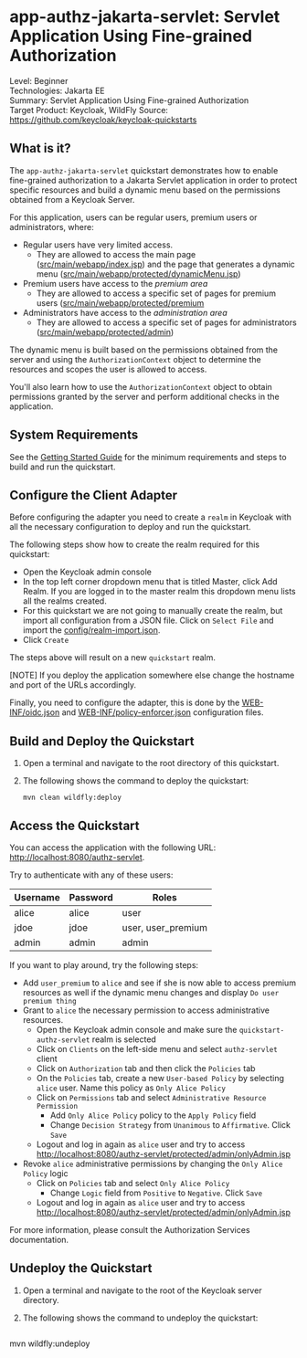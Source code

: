 app-authz-jakarta-servlet: Servlet Application Using Fine-grained Authorization
================================================

Level: Beginner  
Technologies: Jakarta EE  
Summary: Servlet Application Using Fine-grained Authorization  
Target Product: <span>Keycloak</span>, <span>WildFly</span>
Source: <https://github.com/keycloak/keycloak-quickstarts>  


What is it?
-----------

The `app-authz-jakarta-servlet` quickstart demonstrates how to enable fine-grained authorization to a Jakarta Servlet application in order to protect
specific resources and build a dynamic menu based on the permissions obtained from a <span>Keycloak</span> Server.

For this application, users can be regular users, premium users or administrators, where:

* Regular users have very limited access.
    * They are allowed to access the main page ([src/main/webapp/index.jsp](src/main/webapp/index.jsp)) and the page that generates a dynamic menu ([src/main/webapp/protected/dynamicMenu.jsp](src/main/webapp/protected/dynamicMenu.jsp))
* Premium users have access to the *premium area*
    * They are allowed to access a specific set of pages for premium users ([src/main/webapp/protected/premium](src/main/webapp/protected/premium)
* Administrators have access to the *administration area*
    * They are allowed to access a specific set of pages for administrators ([src/main/webapp/protected/admin](src/main/webapp/protected/admin))

The dynamic menu is built based on the permissions obtained from the server and using the `AuthorizationContext` object to
determine the resources and scopes the user is allowed to access.

You'll also learn how to use the `AuthorizationContext` object to obtain permissions granted by the server and perform additional checks in the application.

System Requirements
-------------------

See the [Getting Started Guide](../docs/getting-started.md) for the minimum requirements and steps to build and run the quickstart.

Configure the Client Adapter
----------------------------------

Before configuring the adapter you need to create a `realm` in <span>Keycloak</span> with all the necessary configuration to deploy and run the quickstart.

The following steps show how to create the realm required for this quickstart:

* Open the <span>Keycloak</span> admin console
* In the top left corner dropdown menu that is titled Master, click Add Realm. If you are logged in to the master realm this dropdown menu lists all the realms created.
* For this quickstart we are not going to manually create the realm, but import all configuration from a JSON file. Click on `Select File` and import the [config/realm-import.json](config/realm-import.json).
* Click `Create`

The steps above will result on a new `quickstart` realm.

[NOTE]
If you deploy the application somewhere else change the hostname and port of the URLs accordingly.

Finally, you need to configure the adapter, this is done by the [WEB-INF/oidc.json](src/main/webapp/WEB-INF/oidc.json) and [WEB-INF/policy-enforcer.json](src/main/webapp/WEB-INF/policy-enforcer.json) configuration files.

Build and Deploy the Quickstart
-------------------------------

1. Open a terminal and navigate to the root directory of this quickstart.

2. The following shows the command to deploy the quickstart:

   ````
   mvn clean wildfly:deploy

   ````


Access the Quickstart
----------------------

You can access the application with the following URL: <http://localhost:8080/authz-servlet>.

Try to authenticate with any of these users:

| Username | Password | Roles              |
|----------|----------|--------------------|
| alice    | alice    | user               |
| jdoe     | jdoe     | user, user_premium |
| admin    | admin    | admin              |

If you want to play around, try the following steps:

* Add `user_premium` to `alice` and see if she is now able to access premium resources as well if the dynamic menu changes and display `Do user premium thing`
* Grant to `alice` the necessary permission to access administrative resources.
    * Open the <span>Keycloak</span> admin console and make sure the `quickstart-authz-servlet` realm is selected
    * Click on `Clients` on the left-side menu and select `authz-servlet` client
    * Click on `Authorization` tab and then click the `Policies` tab
    * On the `Policies` tab, create a new `User-based Policy` by selecting `alice` user. Name this policy as `Only Alice Policy`
    * Click on `Permissions` tab and select `Administrative Resource Permission`
        * Add `Only Alice Policy` policy to the `Apply Policy` field
        * Change `Decision Strategy` from `Unanimous` to `Affirmative`. Click `Save`
    * Logout and log in again as `alice` user and try to access <http://localhost:8080/authz-servlet/protected/admin/onlyAdmin.jsp>
* Revoke `alice` administrative permissions by changing the `Only Alice Policy` logic
    * Click on `Policies` tab and select `Only Alice Policy`
        * Change `Logic` field from `Positive` to `Negative`. Click `Save`
    * Logout and log in again as `alice` user and try to access <http://localhost:8080/authz-servlet/protected/admin/onlyAdmin.jsp>

For more information, please consult the Authorization Services documentation.

Undeploy the Quickstart
--------------------

1. Open a terminal and navigate to the root of the <span>Keycloak</span> server directory.

2. The following shows the command to undeploy the quickstart:

   ````
mvn wildfly:undeploy
   ````

